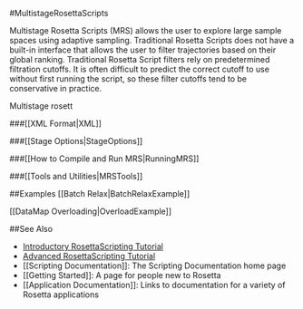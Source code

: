 #MultistageRosettaScripts

Multistage Rosetta Scripts (MRS) allows the user to explore
large sample spaces using adaptive sampling.
Traditional Rosetta Scripts does not have a built-in interface
that allows the user to filter trajectories based on their global ranking.
Traditional Rosetta Script filters rely on predetermined filtration cutoffs.
It is often difficult to predict the correct cutoff to use without first
running the script, so these filter cutoffs tend to be conservative in practice.

Multistage rosett

###[[XML Format|XML]]

###[[Stage Options|StageOptions]]

###[[How to Compile and Run MRS|RunningMRS]]

###[[Tools and Utilities|MRSTools]]

##Examples
[[Batch Relax|BatchRelaxExample]]

[[DataMap Overloading|OverloadExample]]

##See Also

* [Introductory RosettaScripting Tutorial](https://www.rosettacommons.org/demos/latest/tutorials/scripting_with_rosettascripts/scripting_with_rosettascripts)
* [Advanced RosettaScripting Tutorial](https://www.rosettacommons.org/demos/latest/tutorials/advanced_scripting_with_rosettascripts/advanced_scripting_with_rosettascripts)
* [[Scripting Documentation]]: The Scripting Documentation home page
* [[Getting Started]]: A page for people new to Rosetta
* [[Application Documentation]]: Links to documentation for a variety of Rosetta applications
